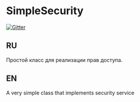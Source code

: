 SimpleSecurity
==============

[![Gitter](https://badges.gitter.im/Join%20Chat.svg)](https://gitter.im/Ellrion/SimpleSecurity?utm_source=badge&utm_medium=badge&utm_campaign=pr-badge&utm_content=badge)

RU
--------------

Простой класс для реализации прав доступа.

EN
--------------

A very simple class that implements security service
